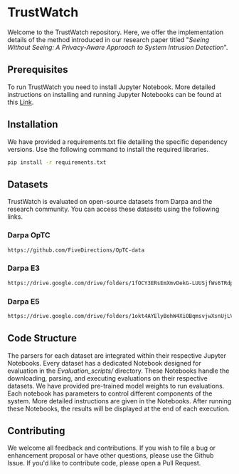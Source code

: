 # TrustWatch 

Welcome to the TrustWatch repository. Here, we offer the implementation details of the method introduced in our research paper titled "_Seeing Without Seeing: A Privacy-Aware Approach to System Intrusion Detection_".

## Prerequisites
To run TrustWatch you need to install Jupyter Notebook. More detailed instructions on installing and running Jupyter Notebooks can be found at this [Link](https://jupyter.org/install).

## Installation
We have provided a requirements.txt file detailing the specific dependency versions. Use the following command to install the required libraries.
```bash
pip install -r requirements.txt
```

## Datasets
TrustWatch is evaluated on open-source datasets from Darpa and the research community. You can access these datasets using the following links.

### Darpa OpTC
```bash
https://github.com/FiveDirections/OpTC-data
```

### Darpa E3
```bash
https://drive.google.com/drive/folders/1fOCY3ERsEmXmvDekG-LUUSjfWs6TRdp
```

### Darpa E5
```bash
https://drive.google.com/drive/folders/1okt4AYElyBohW4XiOBqmsvjwXsnUjLVf
```

## Code Structure
The parsers for each dataset are integrated within their respective Jupyter Notebooks. Every dataset has a dedicated Notebook designed for evaluation in the _Evaluation_scripts/_ directory. These Notebooks handle the downloading, parsing, and executing evaluations on their respective datasets. We have provided pre-trained model weights to run evaluations. Each notebook has parameters to control different components of the system. More detailed instructions are given in the Notebooks. After running these Notebooks, the results will be displayed at the end of each execution.

## Contributing
We welcome all feedback and contributions. If you wish to file a bug or enhancement proposal or have other questions, please use the Github Issue. If you'd like to contribute code, please open a Pull Request.

